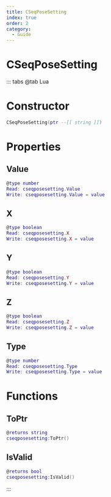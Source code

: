 ```yaml
---
title: CSeqPoseSetting
index: true
order: 2
category:
  - Guide
---
```


# CSeqPoseSetting

::: tabs
@tab Lua
# Constructor
```lua
CSeqPoseSetting(ptr --[[ string ]])
```
# Properties
## Value 
```lua
@type number
Read: cseqposesetting.Value
Write: cseqposesetting.Value = value
```
## X 
```lua
@type boolean
Read: cseqposesetting.X
Write: cseqposesetting.X = value
```
## Y 
```lua
@type boolean
Read: cseqposesetting.Y
Write: cseqposesetting.Y = value
```
## Z 
```lua
@type boolean
Read: cseqposesetting.Z
Write: cseqposesetting.Z = value
```
## Type 
```lua
@type number
Read: cseqposesetting.Type
Write: cseqposesetting.Type = value
```
# Functions
## ToPtr
```lua
@returns string
cseqposesetting:ToPtr()
```
## IsValid
```lua
@returns bool
cseqposesetting:IsValid()
```

:::